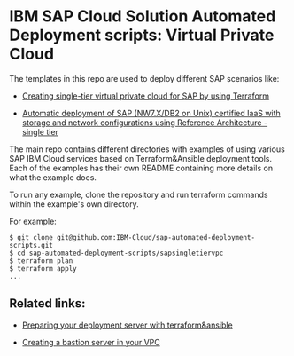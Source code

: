 # IBM SAP Cloud Solution Automated Deployment scripts: Virtual Private Cloud

The templates in this repo are used to deploy different SAP scenarios like:

- [Creating single-tier virtual private cloud for SAP by using Terraform](https://github.com/IBM-Cloud/sap-automated-deployment-scripts/tree/master/sapsingletiervpc)

- [Automatic deployment of SAP (NW7.X/DB2 on Unix) certified IaaS with storage and network configurations using Reference Architecture - single tier](https://github.com/IBM-Cloud/sap-automated-deployment-scripts/tree/master/sapsingletierdb2)


The main repo contains different directories with examples of using various SAP IBM Cloud services based on  Terraform&Ansible deployment tools. Each of the examples has their own README containing more details on what the example does.

To run any example, clone the repository and run terraform commands within the example's own directory.

For example:
```
$ git clone git@github.com:IBM-Cloud/sap-automated-deployment-scripts.git
$ cd sap-automated-deployment-scripts/sapsingletiervpc
$ terraform plan
$ terraform apply
...
```

## Related links:

- [Preparing your deployment server with terraform&ansible](https://github.com/IBM-Cloud/terraform-provider-ibm)

- [Creating a bastion server in your VPC](https://github.com/IBM-Cloud/vpc-tutorials/tree/master/vpc-secure-management-bastion-server)
